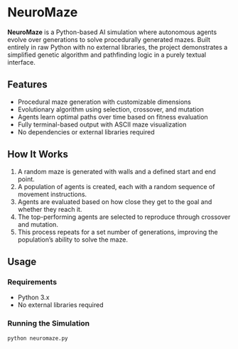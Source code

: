 # NeuroMaze

**NeuroMaze** is a Python-based AI simulation where autonomous agents evolve over generations to solve procedurally generated mazes. Built entirely in raw Python with no external libraries, the project demonstrates a simplified genetic algorithm and pathfinding logic in a purely textual interface.

## Features

- Procedural maze generation with customizable dimensions
- Evolutionary algorithm using selection, crossover, and mutation
- Agents learn optimal paths over time based on fitness evaluation
- Fully terminal-based output with ASCII maze visualization
- No dependencies or external libraries required

## How It Works

1. A random maze is generated with walls and a defined start and end point.
2. A population of agents is created, each with a random sequence of movement instructions.
3. Agents are evaluated based on how close they get to the goal and whether they reach it.
4. The top-performing agents are selected to reproduce through crossover and mutation.
5. This process repeats for a set number of generations, improving the population’s ability to solve the maze.

## Usage

### Requirements

- Python 3.x
- No external libraries required

### Running the Simulation

```bash
python neuromaze.py

